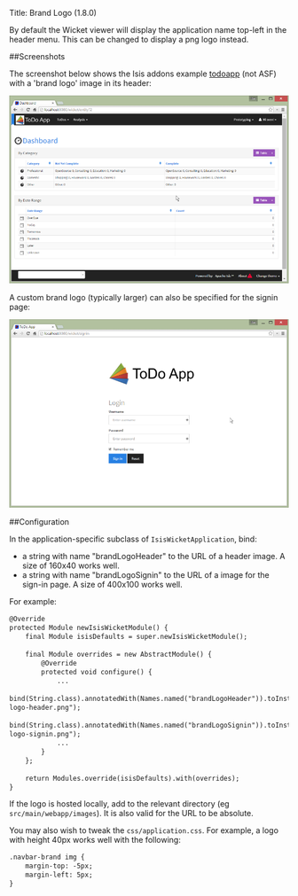 Title: Brand Logo (1.8.0)

By default the Wicket viewer will display the application name top-left in the header menu.  This can be changed to
display a png logo instead.

##Screenshots

The screenshot below shows the Isis addons example [todoapp](https://github.com/isisaddons/isis-app-todoapp/) (not ASF) with a 'brand logo' image in its header:

![](images/brand-logo.png)

A custom brand logo (typically larger) can also be specified for the signin page:

![](images/brand-logo-signin.png)


##Configuration

In the application-specific subclass of `IsisWicketApplication`, bind:

* a string with name "brandLogoHeader" to the URL of a header image.  A size of 160x40 works well.
* a string with name "brandLogoSignin" to the URL of a image for the sign-in page.  A size of 400x100 works well.

For example:

    @Override
    protected Module newIsisWicketModule() {
        final Module isisDefaults = super.newIsisWicketModule();

        final Module overrides = new AbstractModule() {
            @Override
            protected void configure() {
                ...
                bind(String.class).annotatedWith(Names.named("brandLogoHeader")).toInstance("/images/todoapp-logo-header.png");
                bind(String.class).annotatedWith(Names.named("brandLogoSignin")).toInstance("/images/todoapp-logo-signin.png");
                ...
            }
        };

        return Modules.override(isisDefaults).with(overrides);
    }


If the logo is hosted locally, add to the relevant directory (eg `src/main/webapp/images`).  It is also valid for the
URL to be absolute.

You may also wish to tweak the `css/application.css`.  For example, a logo with height 40px works well with the following:

    .navbar-brand img {
        margin-top: -5px;
        margin-left: 5px;
    }


